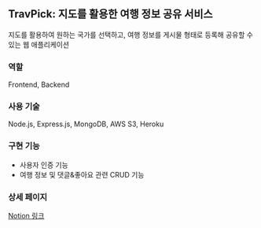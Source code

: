 ## TravPick: 지도를 활용한 여행 정보 공유 서비스

지도를 활용하여 원하는 국가를 선택하고, 여행 정보를 게시물 형태로 등록해 공유할 수 있는 웹 애플리케이션

### 역할
Frontend, Backend  

### 사용 기술  
Node.js, Express.js, MongoDB, AWS S3, Heroku  

### 구현 기능  
- 사용자 인증 기능  
- 여행 정보 및 댓글&좋아요 관련 CRUD 기능

### 상세 페이지  
[Notion 링크](https://www.notion.so/TravPick-1c83ca3e4c0d8007853dd308fe10a434?source=copy_link)
